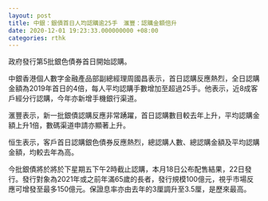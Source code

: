 ```yaml
---
layout: post
title: 中銀：銀債首日人均認購逾25手　滙豐：認購金額倍升
date: 2020-12-01 19:23:33.000000000 +08:00
categories: rthk
---
```


政府發行第5批銀色債券首日開始認購。

中銀香港個人數字金融產品部副總經理周國昌表示，首日認購反應熱烈，全日認購金額為2019年首日的4倍，每人平均認購手數增加至超過25手。他表示，近8成客戶經分行認購，今年亦新增手機銀行渠道。

滙豐表示，新一批銀債認購反應非常踴躍，首日認購數目較去年上升，平均認購金額上升1倍，數碼渠道申請亦顯著上升。

恒生表示，客戶首日認購銀色債券反應熱烈，總認購人數、總認購金額及平均認購金額，均較去年為高。

今批銀債將於將於下星期五下午2時截止認購，本月18日公布配售結果，22日發行。發行對象為2021年或之前年滿65歲的長者，發行規模100億元，視乎市場反應可增發至最多150億元。保證息率亦由去年的3厘調升至3.5厘，是歷來最高。
